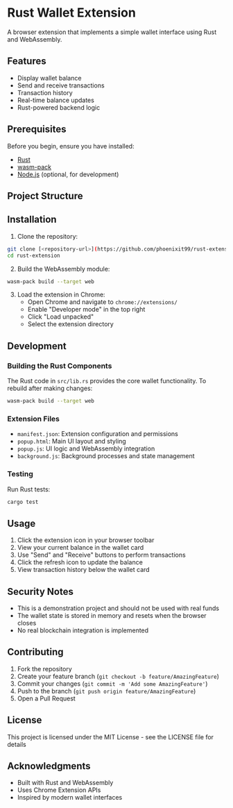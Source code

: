 # Rust Wallet Extension

A browser extension that implements a simple wallet interface using Rust and WebAssembly.

## Features

- Display wallet balance
- Send and receive transactions
- Transaction history
- Real-time balance updates
- Rust-powered backend logic

## Prerequisites

Before you begin, ensure you have installed:
- [Rust](https://www.rust-lang.org/tools/install)
- [wasm-pack](https://rustwasm.github.io/wasm-pack/installer/)
- [Node.js](https://nodejs.org/) (optional, for development)

## Project Structure

## Installation

1. Clone the repository:

```bash
git clone [<repository-url>](https://github.com/phoenixit99/rust-extensions.git)
cd rust-extension
```

2. Build the WebAssembly module:
```bash
wasm-pack build --target web
```

3. Load the extension in Chrome:
   - Open Chrome and navigate to `chrome://extensions/`
   - Enable "Developer mode" in the top right
   - Click "Load unpacked"
   - Select the extension directory

## Development

### Building the Rust Components

The Rust code in `src/lib.rs` provides the core wallet functionality. To rebuild after making changes:

```bash
wasm-pack build --target web
```

### Extension Files

- `manifest.json`: Extension configuration and permissions
- `popup.html`: Main UI layout and styling
- `popup.js`: UI logic and WebAssembly integration
- `background.js`: Background processes and state management

### Testing

Run Rust tests:
```bash
cargo test
```

## Usage

1. Click the extension icon in your browser toolbar
2. View your current balance in the wallet card
3. Use "Send" and "Receive" buttons to perform transactions
4. Click the refresh icon to update the balance
5. View transaction history below the wallet card

## Security Notes

- This is a demonstration project and should not be used with real funds
- The wallet state is stored in memory and resets when the browser closes
- No real blockchain integration is implemented

## Contributing

1. Fork the repository
2. Create your feature branch (`git checkout -b feature/AmazingFeature`)
3. Commit your changes (`git commit -m 'Add some AmazingFeature'`)
4. Push to the branch (`git push origin feature/AmazingFeature`)
5. Open a Pull Request

## License

This project is licensed under the MIT License - see the LICENSE file for details

## Acknowledgments

- Built with Rust and WebAssembly
- Uses Chrome Extension APIs
- Inspired by modern wallet interfaces

